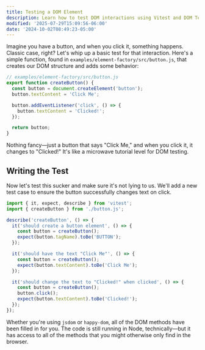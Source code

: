 ```yaml
---
title: Testing a DOM Element
description: Learn how to test DOM interactions using Vitest and DOM Testing Library.
modified: '2025-07-29T15:09:56-06:00'
date: '2024-10-02T08:49:23-05:00'
---
```


Imagine you have a button, and when you click it, something happens. Classic case, right? Let's whip up a basic test for that interaction. Here's a simple function, found in `examples/element-factory/src/button.js`, that creates our DOM structure and adds some behavior:

```javascript
// examples/element-factory/src/button.js
export function createButton() {
  const button = document.createElement('button');
  button.textContent = 'Click Me';

  button.addEventListener('click', () => {
    button.textContent = 'Clicked!';
  });

  return button;
}
```

Nothing fancy—just a button that says "Click Me," and when you click it, it changes to "Clicked!" It's like a microwave tutorial level for DOM testing.

## Writing the Test

Now let's test this sucker and make sure it's not lying to us. We'll add a new test case to ensure the button successfully changes text on click.

```javascript
import { it, expect, describe } from 'vitest';
import { createButton } from './button.js';

describe('createButton', () => {
  it('should create a button element', () => {
    const button = createButton();
    expect(button.tagName).toBe('BUTTON');
  });

  it('should have the text "Click Me"', () => {
    const button = createButton();
    expect(button.textContent).toBe('Click Me');
  });

  it('should change the text to "Clicked!" when clicked', () => {
    const button = createButton();
    button.click();
    expect(button.textContent).toBe('Clicked!');
  });
});
```

Whether you're using `jsdom` or `happy-dom`, all of the DOM methods have been filled in for you. The code is still running in Node, technically—but it has access to all of the methods that you might otherwise only find in the browser.
